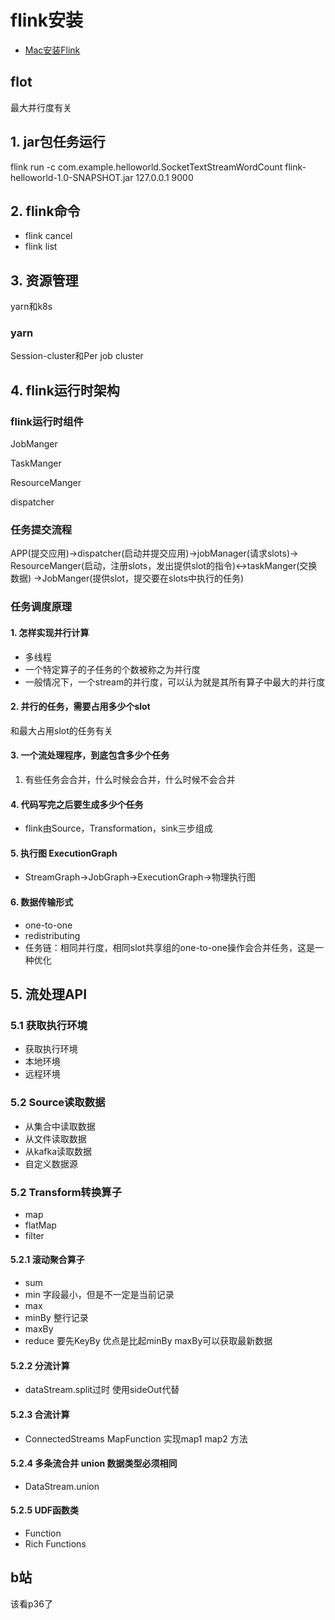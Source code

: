 # flink安装

* [Mac安装Flink](https://blog.csdn.net/vbirdbest/article/details/104256807)

## flot

最大并行度有关

## 1. jar包任务运行

flink run -c com.example.helloworld.SocketTextStreamWordCount
flink-helloworld-1.0-SNAPSHOT.jar
127.0.0.1 9000

## 2. flink命令

* flink cancel
* flink list

## 3. 资源管理

yarn和k8s

### yarn

Session-cluster和Per job cluster

## 4. flink运行时架构

### flink运行时组件

JobManger

TaskManger

ResourceManger

dispatcher

### 任务提交流程

APP(提交应用)->dispatcher(启动并提交应用)->jobManager(请求slots)->
ResourceManger(启动，注册slots，发出提供slot的指令)<->taskManger(交换数据)
->JobManger(提供slot，提交要在slots中执行的任务)

### 任务调度原理

#### 1. 怎样实现并行计算

* 多线程
* 一个特定算子的子任务的个数被称之为并行度
* 一般情况下，一个stream的并行度，可以认为就是其所有算子中最大的并行度

#### 2. 并行的任务，需要占用多少个slot

和最大占用slot的任务有关

#### 3. 一个流处理程序，到底包含多少个任务

1. 有些任务会合并，什么时候会合并，什么时候不会合并

#### 4. 代码写完之后要生成多少个任务

* flink由Source，Transformation，sink三步组成

#### 5. 执行图 ExecutionGraph

* StreamGraph->JobGraph->ExecutionGraph->物理执行图

#### 6. 数据传输形式

* one-to-one
* redistributing
* 任务链：相同并行度，相同slot共享组的one-to-one操作会合并任务，这是一种优化

## 5. 流处理API

### 5.1 获取执行环境

* 获取执行环境
* 本地环境
* 远程环境

### 5.2 Source读取数据

* 从集合中读取数据
* 从文件读取数据
* 从kafka读取数据
* 自定义数据源

### 5.2 Transform转换算子

* map
* flatMap
* filter

#### 5.2.1 滚动聚合算子

* sum
* min   字段最小，但是不一定是当前记录
* max
* minBy 整行记录
* maxBy
* reduce 要先KeyBy 优点是比起minBy maxBy可以获取最新数据

#### 5.2.2 分流计算

* dataStream.split过时 使用sideOut代替

#### 5.2.3 合流计算

* ConnectedStreams MapFunction 实现map1 map2 方法

#### 5.2.4 多条流合并 union 数据类型必须相同

* DataStream.union

#### 5.2.5 UDF函数类

* Function
* Rich Functions

## b站

该看p36了